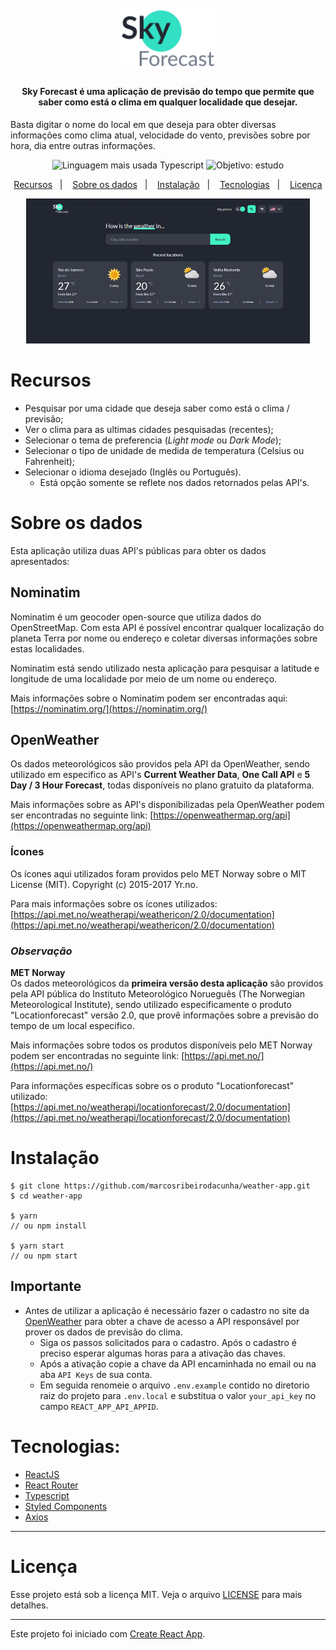 <h1 align="center">
  <br>
  <img alt="GitHub Explorer" src="/img-github/logo_light.svg" width="150px">
</h1>

<h4 align="center">Sky Forecast é uma aplicação de previsão do tempo que permite que saber como está o clima em qualquer localidade que desejar.</h4>

Basta digitar o nome do local em que deseja para obter diversas informações como clima atual, velocidade do vento, previsões sobre por hora, dia entre outras informações.

<p align="center">
  <img alt="Linguagem mais usada Typescript" src="https://img.shields.io/github/languages/top/marcosribeirodacunha/weather-app?style=flat">
  <img alt="Objetivo: estudo" src="https://img.shields.io/badge/purpose-study-lightgrey?style=flat">
</p>

<p align="center">
  <a href="#recursos">Recursos</a>&nbsp;&nbsp;&nbsp;|&nbsp;&nbsp;&nbsp;
  <a href="#sobre-os-dados">Sobre os dados</a>&nbsp;&nbsp;&nbsp;|&nbsp;&nbsp;&nbsp;
  <a href="#instalação">Instalação</a>&nbsp;&nbsp;&nbsp;|&nbsp;&nbsp;&nbsp;
  <a href="#tecnologias">Tecnologias</a>&nbsp;&nbsp;&nbsp;|&nbsp;&nbsp;&nbsp;
  <a href="#licença">Licença</a>
</p>

<p align="center">
  <img src="/img-github/skyforecast.gif" width="90%">
</p>

# Recursos

- Pesquisar por uma cidade que deseja saber como está o clima / previsão;
- Ver o clima para as ultimas cidades pesquisadas (recentes);
- Selecionar o tema de preferencia (_Light mode_ ou _Dark Mode_);
- Selecionar o tipo de unidade de medida de temperatura (Celsius ou Fahrenheit);
- Selecionar o idioma desejado (Inglês ou Português).
  - Está opção somente se reflete nos dados retornados pelas API's.

# Sobre os dados

Esta aplicação utiliza duas API's públicas para obter os dados apresentados:

## Nominatim

Nominatim é um geocoder open-source que utiliza dados do OpenStreetMap. Com esta API é possível encontrar qualquer localização do planeta Terra por nome ou endereço e coletar diversas informações sobre estas localidades.

Nominatim está sendo utilizado nesta aplicação para pesquisar a latitude e longitude de uma localidade por meio de um nome ou endereço.

Mais informações sobre o Nominatim podem ser encontradas aqui: [https://nominatim.org/](https://nominatim.org/)

## OpenWeather

Os dados meteorológicos são providos pela API da OpenWeather, sendo utilizado em especifico as API's **Current Weather Data**, **One Call API** e **5 Day / 3 Hour Forecast**, todas disponíveis no plano gratuito da plataforma.

Mais informações sobre as API's disponibilizadas pela OpenWeather podem ser encontradas no seguinte link: [https://openweathermap.org/api](https://openweathermap.org/api)

### Ícones

Os ícones aqui utilizados foram providos pelo MET Norway sobre o MIT License (MIT). Copyright (c) 2015-2017 Yr.no.

Para mais informações sobre os ícones utilizados: [https://api.met.no/weatherapi/weathericon/2.0/documentation](https://api.met.no/weatherapi/weathericon/2.0/documentation)

### _Observação_

**MET Norway** <br />
Os dados meteorológicos da **primeira versão desta aplicação** são providos pela API pública do Instituto Meteorológico Norueguês (The Norwegian Meteorological Institute), sendo utilizado especificamente o produto "Locationforecast" versão 2.0, que provê informações sobre a previsão do tempo de um local especifico.

Mais informações sobre todos os produtos disponíveis pelo MET Norway podem ser encontradas no seguinte link: [https://api.met.no/](https://api.met.no/)

Para informações específicas sobre os o produto "Locationforecast" utilizado:
[https://api.met.no/weatherapi/locationforecast/2.0/documentation](https://api.met.no/weatherapi/locationforecast/2.0/documentation)

# Instalação

```
$ git clone https://github.com/marcosribeirodacunha/weather-app.git
$ cd weather-app

$ yarn
// ou npm install

$ yarn start
// ou npm start
```

## Importante

- Antes de utilizar a aplicação é necessário fazer o cadastro no site da [OpenWeather](https://openweathermap.org/) para obter a chave de acesso a API responsável por prover os dados de previsão do clima.
  - Siga os passos solicitados para o cadastro. Após o cadastro é preciso esperar algumas horas para a ativação das chaves.
  - Após a ativação copie a chave da API encaminhada no email ou na aba `API Keys` de sua conta.
  - Em seguida renomeie o arquivo `.env.example` contido no diretorio raiz do projeto para `.env.local` e substitua o valor `your_api_key` no campo `REACT_APP_API_APPID`.

# Tecnologias:

- [ReactJS](https://pt-br.reactjs.org/)
- [React Router](https://reactrouter.com/web/guides/quick-start)
- [Typescript](https://www.typescriptlang.org/)
- [Styled Components](https://styled-components.com/)
- [Axios](https://github.com/axios/axios)

---

# Licença

Esse projeto está sob a licença MIT. Veja o arquivo [LICENSE](LICENSE) para mais detalhes.

---

Este projeto foi iniciado com [Create React App](https://github.com/facebook/create-react-app).
